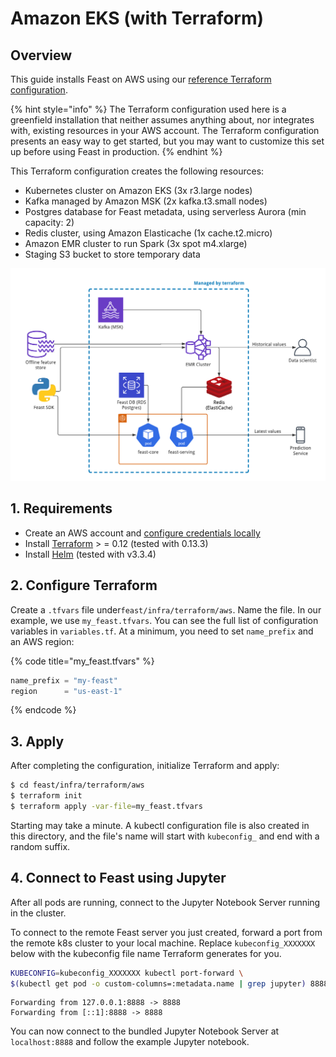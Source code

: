 # Amazon EKS \(with Terraform\)

## Overview

This guide installs Feast on AWS using our [reference Terraform configuration](https://github.com/feast-dev/feast/tree/master/infra/terraform/aws).

{% hint style="info" %}
The Terraform configuration used here is a greenfield installation that neither assumes anything about, nor integrates with, existing resources in your AWS account. The Terraform configuration presents an easy way to get started, but you may want to customize this set up before using Feast in production.
{% endhint %}

This Terraform configuration creates the following resources:

* Kubernetes cluster on Amazon EKS \(3x r3.large nodes\)
* Kafka managed by Amazon MSK \(2x kafka.t3.small nodes\)
* Postgres database for Feast metadata, using serverless Aurora \(min capacity: 2\)
* Redis cluster, using Amazon Elasticache \(1x cache.t2.micro\)
* Amazon EMR cluster to run Spark \(3x spot m4.xlarge\)
* Staging S3 bucket to store temporary data

![](../../../.gitbook/assets/feast-on-aws-3-%20%282%29%20%282%29%20%282%29%20%282%29%20%282%29%20%282%29%20%282%29%20%282%29%20%282%29%20%282%29%20%282%29.png)

## 1. Requirements

* Create an AWS account and [configure credentials locally](https://docs.aws.amazon.com/cli/latest/userguide/cli-chap-configure.html)
* Install [Terraform](https://www.terraform.io/) &gt; = 0.12 \(tested with 0.13.3\)
* Install [Helm](https://helm.sh/docs/intro/install/) \(tested with v3.3.4\)

## 2. Configure Terraform

Create a `.tfvars` file under`feast/infra/terraform/aws`. Name the file. In our example, we use `my_feast.tfvars`. You can see the full list of configuration variables in `variables.tf`. At a minimum, you need to set `name_prefix` and an AWS region:

{% code title="my\_feast.tfvars" %}
```typescript
name_prefix = "my-feast"
region      = "us-east-1"
```
{% endcode %}

## 3. Apply

After completing the configuration, initialize Terraform and apply:

```bash
$ cd feast/infra/terraform/aws
$ terraform init
$ terraform apply -var-file=my_feast.tfvars
```

Starting may take a minute. A kubectl configuration file is also created in this directory, and the file's name will start with `kubeconfig_` and end with a random suffix.

## 4. Connect to Feast using Jupyter

After all pods are running, connect to the Jupyter Notebook Server running in the cluster.

To connect to the remote Feast server you just created, forward a port from the remote k8s cluster to your local machine. Replace `kubeconfig_XXXXXXX` below with the kubeconfig file name Terraform generates for you.

```bash
KUBECONFIG=kubeconfig_XXXXXXX kubectl port-forward \
$(kubectl get pod -o custom-columns=:metadata.name | grep jupyter) 8888:8888
```

```text
Forwarding from 127.0.0.1:8888 -> 8888
Forwarding from [::1]:8888 -> 8888
```

You can now connect to the bundled Jupyter Notebook Server at `localhost:8888` and follow the example Jupyter notebook.

